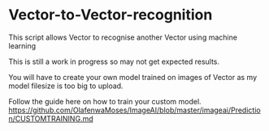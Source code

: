 # Vector-to-Vector-recognition
This script allows Vector to recognise another Vector using machine learning

This is still a work in progress so may not get expected results.

You will have to create your own model trained on images of Vector as my model filesize is too big to upload.

Follow the guide here on how to train your custom model.
https://github.com/OlafenwaMoses/ImageAI/blob/master/imageai/Prediction/CUSTOMTRAINING.md
